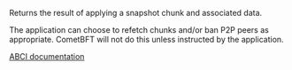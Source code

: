 Returns the result of applying a snapshot chunk and associated data.

The application can choose to refetch chunks and/or ban P2P peers as
appropriate. CometBFT will not do this unless instructed by the
application.

[ABCI documentation](https://docs.cometbft.com/v1/spec/abci/abci.html#applysnapshotchunk)